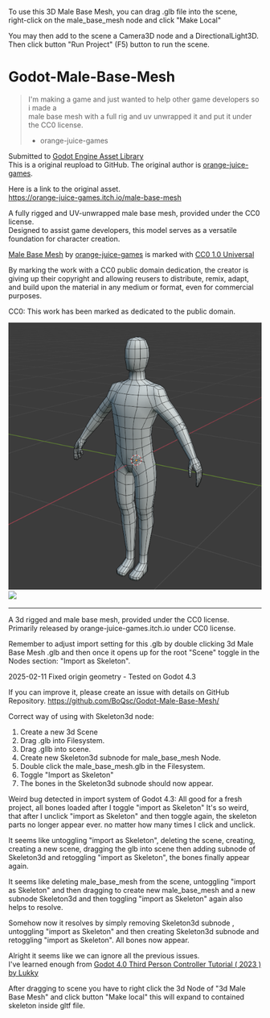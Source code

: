 To use this 3D Male Base Mesh, you can drag .glb file into the scene,  
right-click on the male_base_mesh node and click "Make Local" 

You may then add to the scene a Camera3D node and a DirectionalLight3D.  
Then click button "Run Project" (F5) button to run the scene.  

# Godot-Male-Base-Mesh
> I'm making a game and just wanted to help other game developers so i made a  
>  male base mesh with a full rig and uv unwrapped it and put it under the CC0 license.  
>  - orange-juice-games

Submitted to [Godot Engine Asset Library](https://godotengine.org/asset-library/asset/15487)   
This is a original reupload to GitHub. 
The original author is [orange-juice-games](https://orange-juice-games.itch.io/).  

Here is a link to the original asset.  
https://orange-juice-games.itch.io/male-base-mesh

A fully rigged and UV-unwrapped male base mesh, provided under the CC0 license.   
Designed to assist game developers, this model serves as a versatile foundation for character creation.

[Male Base Mesh](https://github.com/BoQsc/Godot-Male-Base-Mesh) by [orange-juice-games](https://orange-juice-games.itch.io/) is marked with [CC0 1.0 Universal](https://creativecommons.org/publicdomain/zero/1.0/?ref=chooser-v1)  

By marking the work with a CC0 public domain dedication, the creator is giving up their copyright and allowing reusers to distribute, remix, adapt, and build upon the material in any medium or format, even for commercial purposes.


CC0: This work has been marked as dedicated to the public domain.


![](./Preview/VeZyqq.png)![](VQ93Qd.png)


---- 
A 3d rigged and male base mesh, provided under the CC0 license.  
Primarily released by orange-juice-games.itch.io under CC0 license.

Remember to adjust import setting for this .glb by double clicking 3d Male Base Mesh .glb and then once it opens up for the root "Scene" toggle in the Nodes section: "Import as Skeleton".

2025-02-11 Fixed origin geometry - Tested on Godot 4.3

If you can improve it, please create an issue with details on GitHub Repository. https://github.com/BoQsc/Godot-Male-Base-Mesh/

Correct way of using with Skeleton3d node: 
1. Create a new 3d Scene
2. Drag .glb into Filesystem.
3. Drag .gllb into scene.
4. Create new Skeleton3d subnode for male_base_mesh Node.
5. Double click the male_base_mesh.glb in the Filesystem.
6. Toggle  "Import as Skeleton"
7. The bones in the Skeleton3d subnode  should now appear.

Weird bug detected in import system of Godot 4.3: 
All good for a fresh project, all bones loaded after I toggle "import as Skeleton"
It's so weird, that after I unclick "import as Skeleton" and then toggle again, the skeleton parts no longer appear ever. no matter how many times I click and unclick.

It seems like untoggling "import as Skeleton", deleting the scene, creating, creating a new scene, dragging the glb into scene then adding subnode of Skeleton3d and retoggling "import as Skeleton", the bones finally appear again.

It seems like deleting male_base_mesh from the scene, untoggling "import as Skeleton" and then dragging to create new male_base_mesh  and a new subnode Skeleton3d and then toggling "import as Skeleton"  again also helps to resolve.

Somehow now it resolves by simply removing Skeleton3d subnode , untoggling "import as Skeleton" and then creating Skeleton3d subnode  and retoggling "import as Skeleton". All bones now appear.

Alright it seems like we can ignore all the previous issues.  
I've learned enough from [Godot 4.0 Third Person Controller Tutorial ( 2023 ) by Lukky](https://youtu.be/EP5AYllgHy8?si=T9O6lg1yap_3sGD-&t=1132)

After dragging to scene you have to right click the 3d Node of "3d Male Base Mesh" and click button "Make local" this will expand to contained skeleton inside gltf file.
